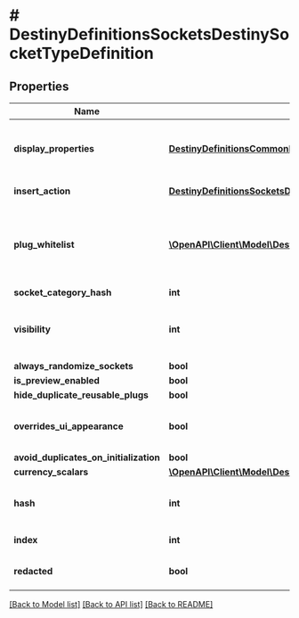 # # DestinyDefinitionsSocketsDestinySocketTypeDefinition

## Properties

Name | Type | Description | Notes
------------ | ------------- | ------------- | -------------
**display_properties** | [**DestinyDefinitionsCommonDestinyDisplayPropertiesDefinition**](DestinyDefinitionsCommonDestinyDisplayPropertiesDefinition.md) | There are fields for this display data, but they appear to be unpopulated as of now. I am not sure where in the UI these would show if they even were populated, but I will continue to return this data in case it becomes useful. | [optional]
**insert_action** | [**DestinyDefinitionsSocketsDestinyInsertPlugActionDefinition**](DestinyDefinitionsSocketsDestinyInsertPlugActionDefinition.md) | Defines what happens when a plug is inserted into sockets of this type. | [optional]
**plug_whitelist** | [**\OpenAPI\Client\Model\DestinyDefinitionsSocketsDestinyPlugWhitelistEntryDefinition[]**](DestinyDefinitionsSocketsDestinyPlugWhitelistEntryDefinition.md) | A list of Plug \&quot;Categories\&quot; that are allowed to be plugged into sockets of this type.  These should be compared against a given plug item&#39;s DestinyInventoryItemDefinition.plug.plugCategoryHash, which indicates the plug item&#39;s category.  If the plug&#39;s category matches any whitelisted plug, or if the whitelist is empty, it is allowed to be inserted. | [optional]
**socket_category_hash** | **int** |  | [optional]
**visibility** | **int** | Sometimes a socket isn&#39;t visible. These are some of the conditions under which sockets of this type are not visible. Unfortunately, the truth of visibility is much, much more complex. Best to rely on the live data for whether the socket is visible and enabled. | [optional]
**always_randomize_sockets** | **bool** |  | [optional]
**is_preview_enabled** | **bool** |  | [optional]
**hide_duplicate_reusable_plugs** | **bool** |  | [optional]
**overrides_ui_appearance** | **bool** | This property indicates if the socket type determines whether Emblem icons and nameplates should be overridden by the inserted plug item&#39;s icon and nameplate. | [optional]
**avoid_duplicates_on_initialization** | **bool** |  | [optional]
**currency_scalars** | [**\OpenAPI\Client\Model\DestinyDefinitionsSocketsDestinySocketTypeScalarMaterialRequirementEntry[]**](DestinyDefinitionsSocketsDestinySocketTypeScalarMaterialRequirementEntry.md) |  | [optional]
**hash** | **int** | The unique identifier for this entity. Guaranteed to be unique for the type of entity, but not globally.  When entities refer to each other in Destiny content, it is this hash that they are referring to. | [optional]
**index** | **int** | The index of the entity as it was found in the investment tables. | [optional]
**redacted** | **bool** | If this is true, then there is an entity with this identifier/type combination, but BNet is not yet allowed to show it. Sorry! | [optional]

[[Back to Model list]](../../README.md#models) [[Back to API list]](../../README.md#endpoints) [[Back to README]](../../README.md)
